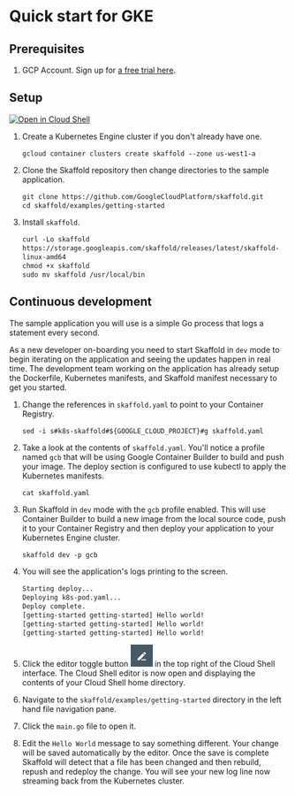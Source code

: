 # Quick start for GKE

## Prerequisites

1. GCP Account. Sign up for [a free trial here](https://console.cloud.google.com/freetrial).

## Setup

[![Open in Cloud Shell](http://gstatic.com/cloudssh/images/open-btn.svg)](https://console.cloud.google.com/cloudshell/open?git_repo=https%3A%2F%2Fgithub.com%2FGoogleCloudPlatform%2Fskaffold.git&page=editor&working_dir=examples%2Fgetting-started&tutorial=..%2F..%2Fdocs%2Fquickstart-gke.md)

1. Create a Kubernetes Engine cluster if you don't already have one.

    ```shell
    gcloud container clusters create skaffold --zone us-west1-a
    ```

1. Clone the Skaffold repository then change directories to the sample application.

    ```shell
    git clone https://github.com/GoogleCloudPlatform/skaffold.git
    cd skaffold/examples/getting-started
    ```
1. Install `skaffold`.

    ```shell
    curl -Lo skaffold https://storage.googleapis.com/skaffold/releases/latest/skaffold-linux-amd64
    chmod +x skaffold
    sudo mv skaffold /usr/local/bin
    ```

## Continuous development
The sample application you will use is a simple Go process that logs a statement every second.

As a new developer on-boarding you need to start Skaffold in `dev` mode to begin iterating
on the application and seeing the updates happen in real time. The development team working on the application
has already setup the Dockerfile, Kubernetes manifests, and Skaffold manifest necessary to get you started.

1. Change the references in `skaffold.yaml` to point to your Container Registry.

    ```shell
    sed -i s#k8s-skaffold#${GOOGLE_CLOUD_PROJECT}#g skaffold.yaml
    ```

1. Take a look at the contents of `skaffold.yaml`. You'll notice a profile named `gcb` that will be using Google Container Builder to build
   and push your image. The deploy section is configured to use kubectl to apply the Kubernetes manifests.
   
   ```shell
   cat skaffold.yaml
   ```

1. Run Skaffold in `dev` mode with the `gcb` profile enabled. This will use Container Builder to build a new image from the local source code,
   push it to your Container Registry and then deploy your application to your Kubernetes Engine cluster.

    ```shell
    skaffold dev -p gcb
    ```
1. You will see the application's logs printing to the screen.

    ```shell
    Starting deploy...
    Deploying k8s-pod.yaml...
    Deploy complete.
    [getting-started getting-started] Hello world!
    [getting-started getting-started] Hello world!
    [getting-started getting-started] Hello world!
    ```
 
1. Click the editor toggle button ![editor button](img/gcp-quickstart/cloud-shell-editor.png) in the top right of the Cloud Shell interface.
   The Cloud Shell editor is now open and displaying the contents of your Cloud Shell home directory.

1. Navigate to the `skaffold/examples/getting-started` directory in the left hand file navigation pane.

1. Click the `main.go` file to open it. 

1. Edit the `Hello World` message to say something different. Your change will be saved automatically by the editor.
   Once the save is complete Skaffold will detect that a file has been changed and then
   rebuild, repush and redeploy the change. You will see your new log line now streaming back from the Kubernetes cluster.
